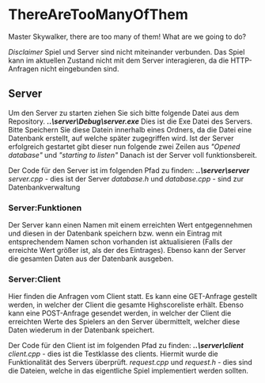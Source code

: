 # ThereAreTooManyOfThem
 Master Skywalker, there are too many of them! What are we going to do?

_Disclaimer_
Spiel und Server sind nicht miteinander verbunden. Das Spiel kann im aktuellen Zustand nicht mit
dem Server interagieren, da die HTTP-Anfragen nicht eingebunden sind.

## Server
Um den Server zu starten ziehen Sie sich bitte folgende Datei aus dem Repository.
*__..\server\Debug\server.exe__*
Dies ist die Exe Datei des Servers. Bitte Speichern Sie diese Datein innerhalb eines Ordners,
da die Datei eine Datenbank erstellt, auf welche später zugegriffen wird. Ist der Server erfolgreich 
gestartet gibt dieser nun folgende zwei Zeilen aus
_"Opened database"_ und _"starting to listen"_
Danach ist der Server voll funktionsbereit.

Der Code für den Server ist im folgenden Pfad zu finden:
*__..\server\server__*
*server.cpp* - dies ist der Server
*database.h* und *database.cpp* - sind zur Datenbankverwaltung


### Server:Funktionen
Der Server kann einen Namen mit einem erreichten Wert entgegennehmen und diesen in der Datenbank
speichern bzw. wenn ein Eintrag mit entsprechendem Namen schon vorhanden ist aktualisieren 
(Falls der erreichte Wert größer ist, als der des Eintrages). Ebenso kann der Server die gesamten Daten aus der Datenbank ausgeben.


### Server:Client
Hier finden die Anfragen vom Client statt. Es kann eine GET-Anfrage gestellt werden, in welcher der Client die gesamte
Highscoreliste erhält. Ebenso kann eine POST-Anfrage gesendet werden, in welcher der Client die erreichten Werte des
Spielers an den Server übermittelt, welcher diese Daten wiederum in der Datenbank speichert.

Der Code für den Client ist im folgenden Pfad zu finden:
*__..\server\client__*
*client.cpp* - dies ist die Testklasse des clients. Hiermit wurde die Funktionalität des Servers überprüft.
*request.cpp* und *request.h* - dies sind die Dateien, welche in das eigentliche Spiel implementiert werden sollten.


